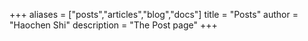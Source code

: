 +++
aliases = ["posts","articles","blog","docs"]
title = "Posts"
author = "Haochen Shi"
description = "The Post page"
+++